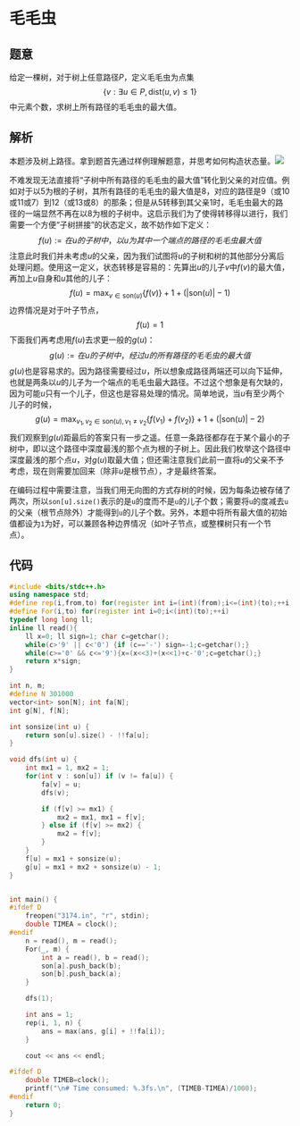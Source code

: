 # 毛毛虫

## 题意

给定一棵树，对于树上任意路径$P$，定义毛毛虫为点集
$$
\{v : \exists u \in P, \text{dist}(u, v) \le 1 \}
$$
中元素个数，求树上所有路径的毛毛虫的最大值。

## 解析

本题涉及树上路径。拿到题首先通过样例理解题意，并思考如何构造状态量。[![](https://mermaid.ink/img/eyJjb2RlIjoic3RhdGVEaWFncmFtLXYyXG4gICAgMSAtLT4gMlxuICAgIDEgLS0-IDVcbiAgICAxIC0tPiA2XG4gICAgMiAtLT4gM1xuICAgIDIgLS0-IDRcbiAgICA1IC0tPiA3XG4gICAgNSAtLT4gOFxuICAgIDcgLS0-IDlcbiAgICA3IC0tPiAxMFxuICAgIDcgLS0-IDExXG4gICAgOCAtLT4gMTJcbiAgICA4IC0tPiAxM1xuICAgICAgICAgICAgIiwibWVybWFpZCI6eyJ0aGVtZSI6ImRlZmF1bHQifSwidXBkYXRlRWRpdG9yIjpmYWxzZX0)](https://mermaid-js.github.io/mermaid-live-editor/#/edit/eyJjb2RlIjoic3RhdGVEaWFncmFtLXYyXG4gICAgMSAtLT4gMlxuICAgIDEgLS0-IDVcbiAgICAxIC0tPiA2XG4gICAgMiAtLT4gM1xuICAgIDIgLS0-IDRcbiAgICA1IC0tPiA3XG4gICAgNSAtLT4gOFxuICAgIDcgLS0-IDlcbiAgICA3IC0tPiAxMFxuICAgIDcgLS0-IDExXG4gICAgOCAtLT4gMTJcbiAgICA4IC0tPiAxM1xuICAgICAgICAgICAgIiwibWVybWFpZCI6eyJ0aGVtZSI6ImRlZmF1bHQifSwidXBkYXRlRWRpdG9yIjpmYWxzZX0)

不难发现无法直接将“子树中所有路径的毛毛虫的最大值”转化到父亲的对应值。例如对于以5为根的子树，其所有路径的毛毛虫的最大值是8，对应的路径是9（或10或11或7）到12（或13或8）的那条；但是从5转移到其父亲1时，毛毛虫最大的路径的一端显然不再在以8为根的子树中。这启示我们为了使得转移得以进行，我们需要一个方便“子树拼接”的状态定义，故不妨作如下定义：
$$
f(u):= 在u的子树中，以u为其中一个端点的路径的毛毛虫最大值
$$
注意此时我们并未考虑$u$的父亲，因为我们试图将$u$的子树和树的其他部分分离后处理问题。使用这一定义，状态转移是容易的：先算出$u$的儿子$v$中$f(v)$的最大值，再加上$u$自身和$u$其他的儿子：
$$
f(u) = \max_{v \in \text{son}(u)}\{f(v)\} +1 + (|\text{son}(u)|-1)
$$
边界情况是对于叶子节点，
$$
f(u)=1
$$
下面我们再考虑用$f(u)$去求更一般的$g(u)$：
$$
g(u):=在u的子树中，经过u的所有路径的毛毛虫的最大值
$$
$g(u)$也是容易求的。因为路径需要经过$u$，所以想象成路径两端还可以向下延伸，也就是两条以$u$的儿子为一个端点的毛毛虫最大路径。不过这个想象是有欠缺的，因为可能$u$只有一个儿子，但这也是容易处理的情况。简单地说，当$u$有至少两个儿子的时候，
$$
g(u) = \max_{v_1, v_2 \in \text{son}(u), v_1 \not=v_2}\{f(v_1) +f(v_2)\} + 1 + (|\text{son}(u)|-2)
$$
我们观察到$g(u)$距最后的答案只有一步之遥。任意一条路径都存在于某个最小的子树中，即以这个路径中深度最浅的那个点为根的子树上。因此我们枚举这个路径中深度最浅的那个点$u$，对$g(u)$取最大值；但还需注意我们此前一直将$u$的父亲不予考虑，现在则需要加回来（除非$u$是根节点），才是最终答案。

在编码过程中需要注意，当我们用无向图的方式存树的时候，因为每条边被存储了两次，所以`son[u].size()`表示的是`u`的度而不是`u`的儿子个数；需要将`u`的度减去`u`的父亲（根节点除外）才能得到`u`的儿子个数。另外，本题中将所有最大值的初始值都设为`1`为好，可以兼顾各种边界情况（如叶子节点，或整棵树只有一个节点）。

## 代码

```cpp
#include <bits/stdc++.h>
using namespace std;
#define rep(i,from,to) for(register int i=(int)(from);i<=(int)(to);++i)
#define For(i,to) for(register int i=0;i<(int)(to);++i)
typedef long long ll;
inline ll read(){
    ll x=0; ll sign=1; char c=getchar();
    while(c>'9' || c<'0') {if (c=='-') sign=-1;c=getchar();}
    while(c>='0' && c<='9'){x=(x<<3)+(x<<1)+c-'0';c=getchar();}
    return x*sign;
}

int n, m;
#define N 301000
vector<int> son[N]; int fa[N];
int g[N], f[N];

int sonsize(int u) {
    return son[u].size() - !!fa[u];
}

void dfs(int u) {
    int mx1 = 1, mx2 = 1;
    for(int v : son[u]) if (v != fa[u]) {
        fa[v] = u;
        dfs(v);

        if (f[v] >= mx1) {
            mx2 = mx1, mx1 = f[v];
        } else if (f[v] >= mx2) {
            mx2 = f[v];
        }
    }
    f[u] = mx1 + sonsize(u);
    g[u] = mx1 + mx2 + sonsize(u) - 1;
}


int main() {
#ifdef D
    freopen("3174.in", "r", stdin);
    double TIMEA = clock();
#endif
    n = read(), m = read();
    For(_, m) {
        int a = read(), b = read();
        son[a].push_back(b);
        son[b].push_back(a);
    }

    dfs(1);

    int ans = 1;
    rep(i, 1, n) {
        ans = max(ans, g[i] + !!fa[i]);
    }

    cout << ans << endl;

#ifdef D
    double TIMEB=clock();
    printf("\n# Time consumed: %.3fs.\n", (TIMEB-TIMEA)/1000);
#endif
    return 0;
}
```




